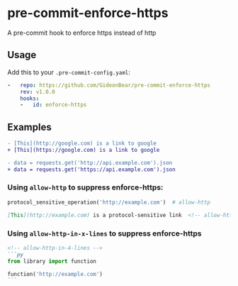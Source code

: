 # pre-commit-enforce-https
A pre-commit hook to enforce https instead of http

## Usage
Add this to your `.pre-commit-config.yaml`:
```yaml
-   repo: https://github.com/GideonBear/pre-commit-enforce-https
    rev: v1.0.0
    hooks:
    -   id: enforce-https
```
## Examples
<!-- allow-http-in-2-lines -->
```diff
- [This](http://google.com) is a link to google
+ [This](https://google.com) is a link to google
```
<!-- allow-http-in-2-lines -->
```diff
- data = requests.get('http://api.example.com').json
+ data = requests.get('https://api.example.com').json
```
### Using `allow-http` to suppress enforce-https:
```py
protocol_sensitive_operation('http://example.com')  # allow-http
```
```md
[This](http://example.com) is a protocol-sensitive link  <!-- allow-http -->
```
### Using `allow-http-in-x-lines` to suppress enforce-https
````md
<!-- allow-http-in-4-lines -->
```py
from library import function

function('http://example.com') 
```
````
